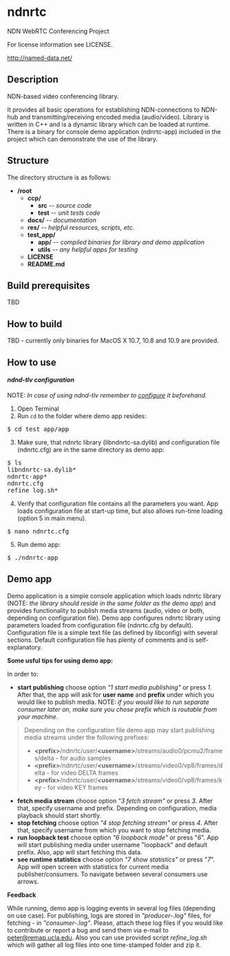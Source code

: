 ndnrtc
======

NDN WebRTC Conferencing Project

For license information see LICENSE.

http://named-data.net/

Description
----

NDN-based video conferencing library.

It provides all basic operations for establishing NDN-connections to NDN-hub and transmitting/receiving encoded media (audio/video).
Library is written in C++ and is a dynamic library which can be loaded at runtime. There is a binary for console demo application (ndnrtc-app) included in the project which can demonstrate the use of the library.

Structure
----

The directory structure is as follows:

* **/root**
    * **ccp/**
        * **src** *-- source code*
        * **test** *-- unit tests code*
    * **docs/** *-- documentation*
    * **res/** *-- helpful resources, scripts, etc.* 
    * **test_app/**
        * **app/** *-- compiled binaries for library and demo application*
        * **utils** *-- any helpful apps for testing*
    * **LICENSE**
    * **README.md**

Build prerequisites
----
TBD

How to build
----
TBD - currently only binaries for MacOS X 10.7, 10.8 and 10.9 are provided.

How to use
----
#### *ndnd-tlv configuration*
NOTE: *In case of using ndnd-tlv remember to [configure](http://redmine.named-data.net/projects/ndnd-tlv/wiki/Configuring_ndnd-tlv) it beforehand.*


1. Open Terminal
2. Run `cd` to the folder where demo app resides:
<pre>
$ cd test_app/app
</pre>
3. Make sure, that ndnrtc library (libndnrtc-sa.dylib) and configuration file (ndnrtc.cfg) are in the same directory as demo app:
<pre>
$ ls
libndnrtc-sa.dylib*
ndnrtc-app*		
ndnrtc.cfg		
refine_log.sh*
</pre>
4. Verify that configuration file contains all the parameters you want. App loads configuration file at start-up time, but also allows run-time loading (option 5 in main menu). 
<pre>
$ nano ndnrtc.cfg
</pre>
5. Run demo app:
<pre>
$ ./ndnrtc-app
</pre>

Demo app
----
Demo application is a simple console application which loads ndnrtc library (NOTE: *the library should reside in the same folder as the demo app*) and provides functionality to publish media streams (audio, video or both, depending on configuration file). Demo app configures ndnrtc library using parameters loaded from configuration file (ndnrtc.cfg by default). Configuration file is a simple text file (as defined by libconfig) with several sections. Default configuration file has plenty of comments and is self-explanatory.

**Some usful tips for using demo app:**

In order to:
* **start publishing** choose option *"1 start media publishing"* or press *1*. After that, the app will ask for **user name** and **prefix** under which you would like to publish media. NOTE: *if you would like to run separate consumer later on, make sure you chose prefix which is routable from your machine*.

>Depending on the configuration file demo app may start publishing media streams under the following prefixes:
>    - **&lt;prefix>**/ndnrtc/user/**&lt;username>**/streams/audio0/pcmu2/frames/delta - for audio samples
>    - **&lt;prefix>**/ndnrtc/user/**&lt;username>**/streams/video0/vp8/frames/delta - for video DELTA frames
>    - **&lt;prefix>**/ndnrtc/user/**&lt;username>**/streams/video0/vp8/frames/key - for video KEY frames


* **fetch media stream** choose option *"3 fetch stream"* or press *3*. After that, specify username and prefix. Depending on configuration, media playback should start shortly.
* **stop fetching** choose option *"4 stop fetching stream"* or press *4*. After that, specify username from which you want to stop fetching media.
* **run loopback test** choose option *"6 loopback mode"* or press "*6*". App will start publishing media under username "loopback" and default prefix. Also, app will start fetching this data.
* **see runtime statistics** choose option *"7 show statistics"* or press "*7*". App will open screen with statistics for current media publisher/consumers. To navigate between several consumers use arrows.

**Feedback**

While running, demo app is logging events in several log files (depending on use case). For publishing, logs are stored in *"producer-<username>.log"* files, for fetching - in *"consumer-<username>.log"*. Please, attach these log files if you would like to contribute or report a bug and send them via e-mail to <peter@remap.ucla.edu>. Also you can use provided script *refine_log.sh* which will gather all log files into one time-stamped folder and zip it.
